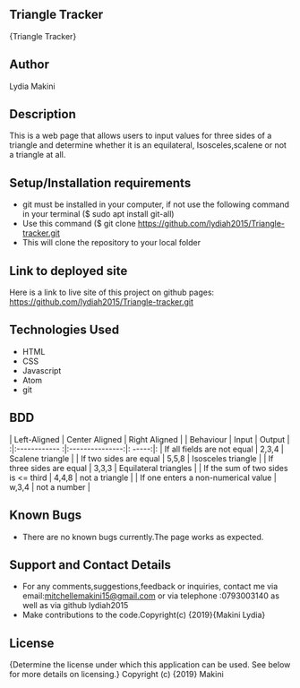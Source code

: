 ## Triangle Tracker

{Triangle Tracker}

## Author

Lydia Makini

## Description

This is a web page that allows users to input values for three sides of a triangle and determine whether it is an equilateral, Isosceles,scalene or not a triangle at all.

## Setup/Installation requirements

-   git must be installed in your computer, if not use the following command in your terminal ($ sudo apt install git-all)
-   Use this command ($ git clone <https://github.com/lydiah2015/Triangle-tracker.git>
-   This will clone the repository to your local folder

## Link to deployed site

Here is a link to live site of this project on github pages:
<https://github.com/lydiah2015/Triangle-tracker.git>

## Technologies Used

-   HTML
-   CSS
-   Javascript
-   Atom
-   git

## BDD

| Left-Aligned  | Center Aligned  | Right Aligned |
| Behaviour     | Input           | Output |
:|:------------ :|:---------------:|: -----:|:
| If all fields are not equal   |  2,3,4  | Scalene triangle  |
| If two sides are equal  | 5,5,8 | Isosceles triangle  |
| If three sides are equal  | 3,3,3 | Equilateral triangles |
| If the sum of two sides is &lt;= third | 4,4,8 | not a triangle  |
| If one enters a non-numerical value  |  w,3,4 | not a number  |

## Known Bugs

-   There are no known bugs currently.The page works as expected.

## Support and Contact Details

-   For any comments,suggestions,feedback or inquiries, contact me via email:mitchellemakini15@gmail.com or via
    telephone :0793003140 as well as via github lydiah2015
-   Make contributions to the code.Copyright(c) {2019}{Makini Lydia}

## License

{Determine the license under which this application can be used. See below for more details on licensing.} Copyright (c) {2019} Makini
